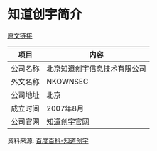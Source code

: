 # 知道创宇简介

[原文链接](https://www.it-this-year.com/2020/05/12/548)

|项目|内容|
|-----|-----|
|公司名称|北京知道创宇信息技术有限公司|
|外文名称|NKOWNSEC|
|公司地址|北京|
|成立时间|2007年8月|
|公司官网|[知道创宇官网](https://www.knownsec.com/#/)|

资料来源: 
[百度百科-知道创宇](https://baike.baidu.com/item/%E5%8C%97%E4%BA%AC%E7%9F%A5%E9%81%93%E5%88%9B%E5%AE%87%E4%BF%A1%E6%81%AF%E6%8A%80%E6%9C%AF%E6%9C%89%E9%99%90%E5%85%AC%E5%8F%B8/8348417?fromtitle=%E7%9F%A5%E9%81%93%E5%88%9B%E5%AE%87&fromid=8332535&fr=aladdin)